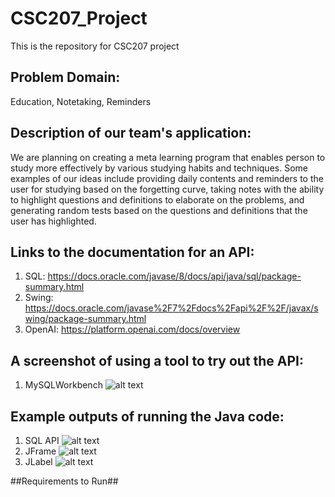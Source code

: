 # CSC207_Project #
This is the repository for CSC207 project

## Problem Domain: ## 
Education, Notetaking, Reminders 

## Description of our team's application: ## 
We are planning on creating a meta learning program that enables person to study more effectively by 
various studying habits and techniques. Some examples of our ideas include providing daily contents and reminders
to the user for studying based on the forgetting curve, taking notes with the ability to highlight questions and definitions to elaborate on the problems, and 
generating random tests based on the questions and definitions that the user has highlighted.

## Links to the documentation for an API: ##
1. SQL: https://docs.oracle.com/javase/8/docs/api/java/sql/package-summary.html
2. Swing: https://docs.oracle.com/javase%2F7%2Fdocs%2Fapi%2F%2F/javax/swing/package-summary.html
3. OpenAI: https://platform.openai.com/docs/overview

## A screenshot of using a tool to try out the API: ##
1. MySQLWorkbench
![alt text](screenshots/tool1.png)

## Example outputs of running the Java code: ##
1. SQL API 
![alt text](screenshots/result1.png)
2. JFrame
![alt text](screenshots/jframe.png)
3. JLabel
![alt text](Code%20snippets/src/img/jlabel.png)

##Requirements to Run##
